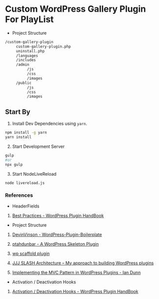 # Custom WordPress Gallery Plugin For PlayList

- Project Structure

```bash
/custom-gallery-plugin
     custom-gallery-plugin.php
     uninstall.php
     /languages
     /includes
     /admin
          /js
          /css
          /images
     /public
          /js
          /css
          /images
```

## Start By

1. Install  Dev Dependencies using `yarn`.

```bash
npm install -g yarn
yarn install
```

2. Start Development Server 

```bash
gulp
#or 
npx gulp
```

3. Start NodeLiveReload

```bash
node livereload.js
```

### References

- HeaderFields

1. [Best Practices - WordPress Plugin HandBook](https://developer.wordpress.org/plugins/plugin-basics/best-practices/)

- Project Structure

1. [DevinVinson - WordPress-Plugin-Boilerplate](https://github.com/DevinVinson/WordPress-Plugin-Boilerplate/tree/master)

2. [ptahdunbar - A WordPress Skeleton Plugin](https://github.com/ptahdunbar/wp-skeleton-plugin)

3. [wp scaffold plugin](https://developer.wordpress.org/cli/commands/scaffold/plugin/)

4. [JJJ SLASH Architecture – My approach to building WordPress plugins](https://jjj.blog/2012/12/slash-architecture-my-approach-to-building-wordpress-plugins/)

5. [Implementing the MVC Pattern in WordPress Plugins - Ian Dunn](https://iandunn.name/content/presentations/wp-oop-mvc/mvc.php#/)

- Activation / Deactivation Hooks

1. [Activation / Deactivation Hooks - WordPress Plugin HandBook](https://developer.wordpress.org/plugins/plugin-basics/activation-deactivation-hooks/)